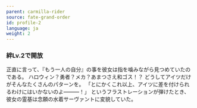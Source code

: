 ```yaml
---
parent: carmilla-rider
source: fate-grand-order
id: profile-2
language: ja
weight: 2
---
```


### 絆Lv.2で開放

正直に言って、『もう一人の自分』の事を彼女は指を噛みながら見つめていたのである。
ハロウィン？勇者？メカ？あまつさえ和ゴス！？
どうしてアイツだけがそんなたくさんのパターンを。
「とにかくこれ以上、アイツに差を付けられるわけにはいかないのよ―――！」
というフラストレーションが弾けたとき、彼女の霊基は念願の水着サーヴァントに変貌していた。

